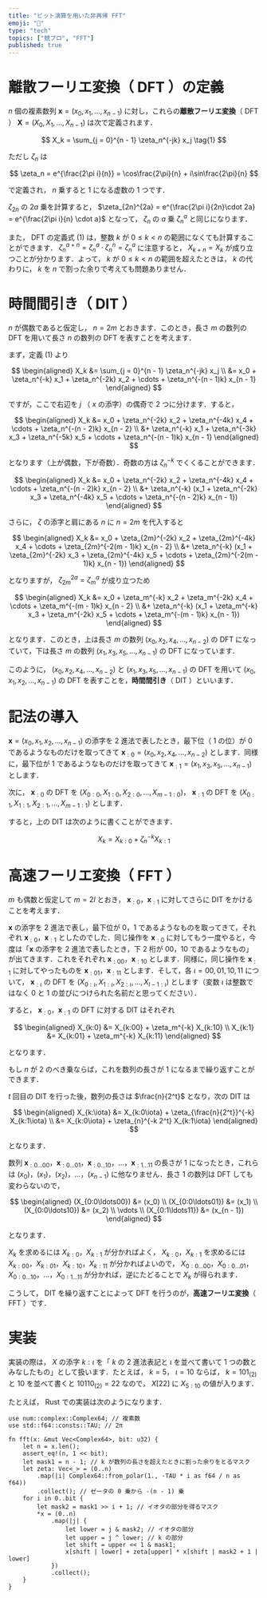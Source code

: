 ```yaml
---
title: "ビット演算を用いた非再帰 FFT"
emoji: "🔀"
type: "tech"
topics: ["競プロ", "FFT"]
published: true
---
```


# 離散フーリエ変換（ DFT ）の定義
$n$ 個の複素数列 $\bm{x} = (x_0, x_1, \ldots, x_{n - 1})$ に対し，これらの**離散フーリエ変換**（ DFT ） $\bm{X} = (X_0, X_1, \ldots, X_{n - 1})$ は次で定義されます．

$$
X_k = \sum_{j = 0}^{n - 1} \zeta_n^{-jk} x_j
\tag{1}
$$

ただし $\zeta_n$ は

$$
\zeta_n = e^{\frac{2\pi i}{n}} = \cos\frac{2\pi}{n} + i\sin\frac{2\pi}{n}
$$

で定義され， $n$ 乗すると $1$ になる虚数の 1 つです．

$\zeta_{2n}$ の $2a$ 乗を計算すると， $\zeta_{2n}^{2a} = e^{\frac{2\pi i}{2n}\cdot 2a} = e^{\frac{2\pi i}{n} \cdot a}$ となって， $\zeta_n$ の $a$ 乗 $\zeta_n^a$ と同じになります．

また， DFT の定義式 $(1)$ は，整数 $k$ が $0 \leq k < n$ の範囲になくても計算することができます． $\zeta_n^{a + n} = \zeta_n^a \cdot \zeta_n^n = \zeta_n^a$ に注意すると， $X_{k + n} = X_k$ が成り立つことが分かります．よって， $k$ が $0 \leq k < n$ の範囲を超えたときは， $k$ の代わりに， $k$ を $n$ で割った余りで考えても問題ありません．

# 時間間引き（ DIT ）
$n$ が偶数であると仮定し， $n = 2m$ とおきます．このとき，長さ $m$ の数列の DFT を用いて長さ $n$ の数列の DFT を表すことを考えます．

まず，定義 $(1)$ より

$$
\begin{aligned}
X_k &= \sum_{j = 0}^{n - 1} \zeta_n^{-jk} x_j \\
&= x_0 + \zeta_n^{-k} x_1 + \zeta_n^{-2k} x_2 + \cdots + \zeta_n^{-(n - 1)k} x_{n - 1}
\end{aligned}
$$

ですが，ここで右辺を $j$ （ $x$ の添字）の偶奇で 2 つに分けます．すると，

$$
\begin{aligned}
X_k &= x_0 + \zeta_n^{-2k} x_2 + \zeta_n^{-4k} x_4 + \cdots + \zeta_n^{-(n - 2)k} x_{n - 2} \\
&+ \zeta_n^{-k} x_1 + \zeta_n^{-3k} x_3 + \zeta_n^{-5k} x_5 + \cdots + \zeta_n^{-(n - 1)k} x_{n - 1}
\end{aligned}
$$

となります（上が偶数，下が奇数）．奇数の方は $\zeta_n^{-k}$ でくくることができます．

$$
\begin{aligned}
X_k &= x_0 + \zeta_n^{-2k} x_2 + \zeta_n^{-4k} x_4 + \cdots + \zeta_n^{-(n - 2)k} x_{n - 2} \\
&+ \zeta_n^{-k} (x_1 + \zeta_n^{-2k} x_3 + \zeta_n^{-4k} x_5 + \cdots + \zeta_n^{-(n - 2)k} x_{n - 1})
\end{aligned}
$$

さらに， $\zeta$ の添字と肩にある $n$ に $n = 2m$ を代入すると

$$
\begin{aligned}
X_k &= x_0 + \zeta_{2m}^{-2k} x_2 + \zeta_{2m}^{-4k} x_4 + \cdots + \zeta_{2m}^{-2(m - 1)k} x_{n - 2} \\
&+ \zeta_n^{-k} (x_1 + \zeta_{2m}^{-2k} x_3 + \zeta_{2m}^{-4k} x_5 + \cdots + \zeta_{2m}^{-2(m - 1)k} x_{n - 1})
\end{aligned}
$$

となりますが， $\zeta_{2m}^{2a} = \zeta_m^a$ が成り立つため

$$
\begin{aligned}
X_k &= x_0 + \zeta_m^{-k} x_2 + \zeta_m^{-2k} x_4 + \cdots + \zeta_m^{-(m - 1)k} x_{n - 2} \\
&+ \zeta_n^{-k} (x_1 + \zeta_m^{-k} x_3 + \zeta_m^{-2k} x_5 + \cdots + \zeta_m^{-(m - 1)k} x_{n - 1})
\end{aligned}
$$

となります．このとき，上は長さ $m$ の数列 $(x_0, x_2, x_4, \ldots, x_{n - 2})$ の DFT になっていて，下は長さ $m$ の数列 $(x_1, x_3, x_5, \ldots, x_{n - 1})$ の DFT になっています．

このように， $(x_0, x_2, x_4, \ldots, x_{n - 2})$ と $(x_1, x_3, x_5, \ldots, x_{n - 1})$ の DFT を用いて $(x_0, x_1, x_2, \ldots, x_{n - 1})$ の DFT を表すことを，**時間間引き**（ DIT ）といいます．

# 記法の導入
$\bm{x} = (x_0, x_1, x_2, \ldots, x_{n - 1})$ の添字を 2 進法で表したとき，最下位（ 1 の位）が $0$ であるようなものだけを取ってきて $\bm{x}_{:0} = (x_0, x_2, x_4, \ldots, x_{n - 2})$ とします．同様に，最下位が $1$ であるようなものだけを取ってきて $\bm{x}_{:1} = (x_1, x_3, x_5, \ldots, x_{n - 1})$ とします．

次に， $\bm{x}_{:0}$ の DFT を $(X_{0:0}, X_{1:0}, X_{2:0}, \ldots, X_{m - 1:0})$， $\bm{x}_{:1}$ の DFT を $(X_{0:1}, X_{1:1}, X_{2:1}, \ldots, X_{m - 1:1})$ とします．

すると，上の DIT は次のように書くことができます．

$$
X_k = X_{k:0} + \zeta_n^{-k} X_{k:1}
$$

# 高速フーリエ変換（ FFT ）
$m$ も偶数と仮定して $m = 2l$ とおき， $\bm{x}_{:0}$，$\bm{x}_{:1}$ に対してさらに DIT をかけることを考えます．

$\bm{x}$ の添字を 2 進法で表し，最下位が $0$，$1$ であるようなものを取ってきて，それぞれ $\bm{x}_{:0}$，$\bm{x}_{:1}$ としたのでした．同じ操作を $\bm{x}_{:0}$ に対してもう一度やると，今度は「$\bm{x}$ の添字を 2 進法で表したとき，下 2 桁が $00$，$10$ であるようなもの」が出てきます．これをそれぞれ $\bm{x}_{:00}$，$\bm{x}_{:10}$ とします．同様に，同じ操作を $\bm{x}_{:1}$ に対してやったものを $\bm{x}_{:01}$，$\bm{x}_{:11}$ とします．そして，各 $\iota = 00, 01, 10, 11$ について， $\bm{x}_{:\iota}$ の DFT を $(X_{0:\iota}, X_{1:\iota}, X_{2:\iota}, \ldots, X_{l - 1:\iota})$ とします（変数 $\iota$ は整数ではなく $0$ と $1$ の並びにつけられた名前だと思ってください）．

すると， $\bm{x}_{:0}$，$\bm{x}_{:1}$ の DFT に対する DIT はそれぞれ

$$
\begin{aligned}
X_{k:0} &= X_{k:00} + \zeta_m^{-k} X_{k:10} \\
X_{k:1} &= X_{k:01} + \zeta_m^{-k} X_{k:11}
\end{aligned}
$$

となります．

もし $n$ が $2$ のべき乗ならば，これを数列の長さが $1$ になるまで繰り返すことができます．

$t$ 回目の DIT を行った後，数列の長さは $\frac{n}{2^t}$ となり，次の DIT は

$$
\begin{aligned}
X_{k:\iota}
&= X_{k:0\iota} + \zeta_{\frac{n}{2^t}}^{-k} X_{k:1\iota} \\
&= X_{k:0\iota} + \zeta_{n}^{-k 2^t} X_{k:1\iota}
\end{aligned}
$$

となります．

数列 $\bm{x}_{:0\ldots00}$，$\bm{x}_{:0\ldots01}$，$\bm{x}_{:0\ldots10}$，$\ldots$，$\bm{x}_{:1\ldots11}$ の長さが $1$ になったとき，これらは $(x_0)$，$(x_1)$，$(x_2)$，$\ldots$，$(x_{n - 1})$ に他なりません．長さ $1$ の数列は DFT しても変わらないので，

$$
\begin{aligned}
(X_{0:0\ldots00}) &= (x_0) \\
(X_{0:0\ldots01}) &= (x_1) \\
(X_{0:0\ldots10}) &= (x_2) \\
\vdots \\
(X_{0:1\ldots11}) &= (x_{n - 1})
\end{aligned}
$$

となります．

$X_k$ を求めるには $X_{k:0}$，$X_{k:1}$ が分かればよく， $X_{k:0}$，$X_{k:1}$ を求めるには $X_{k:00}$，$X_{k:01}$，$X_{k:10}$，$X_{k:11}$ が分かればよいので， $X_{0:0\ldots00}$，$X_{0:0\ldots01}$，$X_{0:0\ldots10}$，$\ldots$，$X_{0:1\ldots11}$ が分かれば，逆にたどることで $X_k$ が得られます．

こうして， DIT を繰り返すことによって DFT を行うのが，**高速フーリエ変換**（ FFT ）です．

# 実装
実装の際は， $X$ の添字 $k:\iota$ を「 $k$ の $2$ 進法表記と $\iota$ を並べて書いて 1 つの数とみなしたもの」として扱います．たとえば， $k = 5$， $\iota = 10$ ならば， $k = 101_{(2)}$ と $10$ を並べて書くと $10110_{(2)} = 22$ なので， $X[22]$ に $X_{5:10}$ の値が入ります．

たとえば， Rust での実装は次のようになります．
```rust:FFT の Rust による実装
use num::complex::Complex64; // 複素数
use std::f64::consts::TAU; // 2π

fn fft(x: &mut Vec<Complex64>, bit: u32) {
    let n = x.len();
    assert_eq!(n, 1 << bit);
    let mask1 = n - 1; // k が数列の長さを超えたときに割った余りをとるマスク
    let zeta: Vec<_> = (0..n)
        .map(|i| Complex64::from_polar(1., -TAU * i as f64 / n as f64))
        .collect(); // ゼータの 0 乗から -(n - 1) 乗
    for i in 0..bit {
        let mask2 = mask1 >> i + 1; // イオタの部分を得るマスク
        *x = (0..n)
            .map(|j| {
                let lower = j & mask2; // イオタの部分
                let upper = j ^ lower; // k の部分
                let shift = upper << 1 & mask1;
                x[shift | lower] + zeta[upper] * x[shift | mask2 + 1 | lower]
            })
            .collect();
    }
}
```